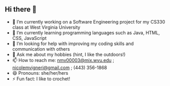 ## Hi there 👋

- 🔭 I’m currently working on a Software Engineering project for my CS330 class at West Virginia University 
- 🌱 I’m currently learning programming languages such as Java, HTML, CSS, JavaScript
- 🤔 I’m looking for help with improving my coding skills and communication with others 
- 💬 Ask me about my hobbies (hint, I like the outdoors!)
- 📫 How to reach me: nmv00003@mix.wvu.edu ; nicolemvigneri@gmail.com  ; (443) 356-1868
- 😄 Pronouns: she/her/hers
- ⚡ Fun fact: I like to crochet!

<!--
**nicolevigneri/nicolevigneri** is a ✨ _special_ ✨ repository because its `README.md` (this file) appears on your GitHub profile.

Here are some ideas to get you started:

- 🔭 I’m currently working on ...
- 🌱 I’m currently learning ...
- 👯 I’m looking to collaborate on ...
- 🤔 I’m looking for help with ...
- 💬 Ask me about ...
- 📫 How to reach me: ...
- 😄 Pronouns: ...
- ⚡ Fun fact: ...
-->
